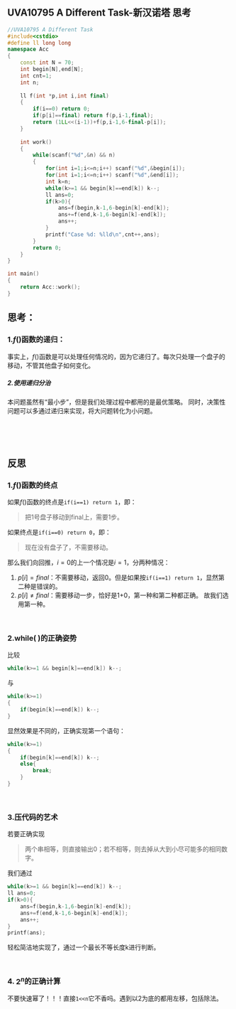 ## UVA10795 A Different Task-新汉诺塔 思考

```cpp
//UVA10795 A Different Task
#include<cstdio>
#define ll long long
namespace Acc
{
	const int N = 70;
	int begin[N],end[N];
	int cnt=1;
	int n;
	
	ll f(int *p,int i,int final)
	{
		if(i==0) return 0;
		if(p[i]==final) return f(p,i-1,final);
		return (1LL<<(i-1))+f(p,i-1,6-final-p[i]);
	}
	
	int work()
	{
		while(scanf("%d",&n) && n)
		{
			for(int i=1;i<=n;i++) scanf("%d",&begin[i]);
			for(int i=1;i<=n;i++) scanf("%d",&end[i]);
			int k=n;
			while(k>=1 && begin[k]==end[k]) k--;
			ll ans=0;
			if(k>0){
				ans=f(begin,k-1,6-begin[k]-end[k]);
				ans+=f(end,k-1,6-begin[k]-end[k]);
				ans++;
			}
			printf("Case %d: %lld\n",cnt++,ans);
		}
		return 0;
	}
}

int main()
{
	return Acc::work();
}
```
## 思考：
### 1.$f( )$函数的递归：
事实上，$f( )$函数是可以处理任何情况的，因为它递归了。每次只处理一个盘子的移动，不管其他盘子如何变化。
##### 2.使用递归分治
本问题虽然有“最小步”，但是我们处理过程中都用的是最优策略。
同时，决策性问题可以多通过递归来实现，将大问题转化为小问题。

$~$

$~$

## 反思
### 1.$f( )$函数的终点
如果$f( )$函数的终点是`if(i==1) return 1`，即：
> 把1号盘子移动到final上，需要1步。
> 
如果终点是`if(i==0) return 0`，即：

> 现在没有盘子了，不需要移动。

那么我们向回推，$i=0$的上一个情况是$i=1$，分两种情况：

 1. $p[i]=final$：不需要移动，返回0。但是如果按`if(i==1) return 1`，显然第二种是错误的。
 2. $p[i]\not=final$：需要移动一步，恰好是1+0，第一种和第二种都正确。
 故我们选用第一种。

$~$

### 2.while( )的正确姿势
比较
```cpp
while(k>=1 && begin[k]==end[k]) k--;
```
与
```cpp
while(k>=1)
{
	if(begin[k]==end[k]) k--;
}
```
显然效果是不同的，正确实现第一个语句：
```cpp
while(k>=1)
{
	if(begin[k]==end[k]) k--;
	else{
		break;
 	}
}
```

$~$

### 3.压代码的艺术
若要正确实现

> 两个串相等，则直接输出0；若不相等，则去掉从大到小尽可能多的相同数字。

我们通过
```cpp
while(k>=1 && begin[k]==end[k]) k--;
ll ans=0;
if(k>0){
	ans=f(begin,k-1,6-begin[k]-end[k]);
	ans+=f(end,k-1,6-begin[k]-end[k]);
	ans++;
}
printf(ans);
```
轻松简洁地实现了，通过一个最长不等长度k进行判断。

$~$

### 4. $2^n$的正确计算
不要快速幂了！！！直接`1<<n`它不香吗。遇到以$2$为底的都用左移，包括除法。
